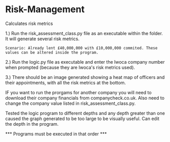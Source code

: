 # Risk-Management
Calculates risk metrics


1.) Run the risk_assessment_class.py file as an executable within the folder. It will generate several risk metrics.

	Scenario: Already lent £40,000,000 with £10,000,000 commited. These values can be altered inside the program.
	
	
2.) Run the logic.py file as executable and enter the Iwoca company number when prompted (because they are Iwoca's risk metrics used).

3.) There should be an image generated showing a heat map of officers and their appointments, with all the risk metrics at the bottom.

IF you want to run the prorgams for another company you will need to download their company financials from companycheck.co.uk.
Also need to change the company value listed in risk_assessment_class.py.

Tested the logic program to different depths and any depth greater than one caused the graph generated to be too large to be visually
useful. Can edit the depth in the program.

*** Programs must be executed in that order ***
